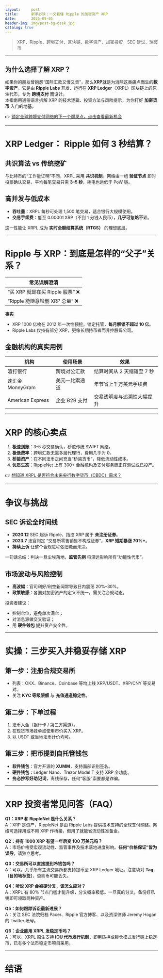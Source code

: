 ```yaml
---
layout:     post
title:      新手必读：一文看懂 Ripple 的加密资产 XRP
date:       2025-09-05
header-img: img/post-bg-desk.jpg
catalog: true
---
```


> XRP、Ripple、跨境支付、区块链、数字资产、加密投资、SEC 诉讼、瑞波币

---

## 为什么选择了解 XRP？
如果你的朋友曾抱怨“国际汇款又慢又贵”，那么**XRP**就是为消除这类痛点而生的**数字资产**。它是由 **Ripple Labs** 开发、运行在 **XRP Ledger**（XRPL）区块链上的原生代币，专为 **跨境支付** 而设计。  
本指南用通俗语言拆解 XRP 的技术逻辑、投资方法与风险提示，为你打好 **加密货币** 入门的地基。

👉 [锁定全球跨境支付网络的下一个爆发点，点击查看最新机会](https://okxdog.com/)

---

# XRP Ledger： Ripple 如何 3 秒结算？
## 共识算法 vs 传统挖矿  
与比特币的“工作量证明”不同，XRPL 采用 **共识机制**。网络由一组 **验证节点** 即时投票确认交易，平均每笔交易只需 **3–5 秒**，耗电也远低于 PoW 链。

## 高并发与低成本  
- **吞吐量**：XRPL 每秒可处理 1,500 笔交易，适合银行大规模使用。  
- **交易手续费**：低至 0.00001 XRP（不到 1 分钱人民币），**几乎可忽略不计**。  

这一性能让 XRPL 成为 **实时全额结算系统（RTGS）** 的理想底层。

---

# Ripple 与 XRP：到底是怎样的“父子”关系？
| 常见误解澄清 |
| --- |
| “买 XRP 就是在买 Ripple 股票” ❌ |
| “Ripple 能随意增删 XRP 总量” ❌ |

**事实**  
- XRP 1000 亿枚在 2012 年一次性预挖，锁定托管，**每月解锁不超过 10 亿**。  
- Ripple Labs 仅持有部分 XRP，更像长期持币者而非控股母公司。  

## 金融机构的真实用例  

机构 | 使用场景 | 效果
---|---|---
渣打银行 | 跨境对公汇款 | 结算时间从 2 天缩短至 7 秒
速汇金 MoneyGram | 美元—比索通道 | 年节省上千万美元手续费
American Express | 企业 B2B 支付 | 交易透明度与追溯性大幅提升

---

# XRP 的核心卖点
1. **极速到账**：3–5 秒交易确认，秒败传统 SWIFT 网络。  
2. **极低费率**：跨境汇款无需多层代理行，费用几乎为 0。  
3. **桥接资产**：在不同法币之间充当“桥梁货币”，降低流动性成本。  
4. **优质生态**：RippleNet 上有 300+ 金融机构及支付服务商正在测试或已投产。  

👉 [想知道 XRPL 是否符合未来央行数字货币（CBDC）需求？](https://okxdog.com/)

---

# 争议与挑战
## SEC 诉讼全时间线  
- **2020.12** SEC 起诉 Ripple，指控 XRP 属于 **未注册证券**。  
- **2023.7** 法官判定 “交易所零售销售不构成证券”，**XRP 短期暴涨 70%+**。  
- **持续上诉** 让整个合规进程依旧悬而未决。  

一句话总结：判决一旦尘埃落地，**监管先例** 将深远影响所有“功能性代币”。  

## 市场波动与风险控制  
- **高波幅**：官司利好/利空新闻常导致日内震荡 20%–30%。  
- **政策敏感**：各国对加密资产的定义不统一，需关注合规动态。  

投资者建议：  
- 控制仓位，避免单次满仓；  
- 对消息源做交叉验证；  
- 用 **硬件钱包** 提升资产安全性。

---

# 实操：三步买入并稳妥存储 XRP
## 第一步：注册合规交易所  
- 列表：OKX、Binance、Coinbase 等均上线 XRP/USDT、XRP/CNY 等交易对。  
- 关注 **KYC 等级限额** 与 **充值通道稳定性**。  

## 第二步：下单过程  
1. 法币入金（银行卡 / 第三方渠道）。  
2. 在现货市场挂单或使用市价买入 XRP。  
3. 以 USDT 或当地法币计价均可。  

## 第三步：把币提到自托管钱包  
- **软件钱包**：官方开源的 **XUMM**，支持面部识别签名。  
- **硬件钱包**：Ledger Nano、Trezor Model T 支持 XRP 全功能。  
- **务必抄写好助记词**，离线保存，任何“客服”索要都是诈骗。

---

# XRP 投资者常见问答（FAQ）
**Q1：XRP 和 RippleNet 是什么关系？**  
A：XRP 是资产，RippleNet 是由 Ripple Labs 提供技术支持的全球支付网络。网络可选择用或不用 XRP 作桥接，但用了就能省流动性准备金。

**Q2：持有 1000 XRP 有望一年后变 100 万美元吗？**  
A：市场价格受宏观流动性、监管事件及技术落地进度影响。**任何“价格保证”皆为误导**，请独立思考。

**Q3：交易所可以直接提到冷钱包吗？**  
A：可以。几乎所有主流交易所都支持提币至 XRP Ledger 地址。注意填对 **Tag（目的地标签）**，否则币可能丢失。

**Q4：听说 XRP 会被硬分叉，该怎么应对？**  
A：XRPL 有 80% 节点门槛才能升级，分叉概率极低。一旦真的分叉，备份好私钥即可领取两种资产。

**Q5：如何跟踪诉讼最新进展？**  
A：关注 SEC 法院归档 Pacer、Ripple 官方博客、以及资深律师 Jeremy Hogan 的 Twitter 账号。

**Q6：企业能用 XRPL 发稳定币吗？**  
A：可以。XRPL 原生支持 **IOU 代币发行机制**，即用质押或锁仓模式发行链上稳定币，已有多个法币稳定币项目采用。

---

# 结语
